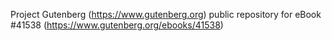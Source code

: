 Project Gutenberg (https://www.gutenberg.org) public repository for eBook #41538 (https://www.gutenberg.org/ebooks/41538)
